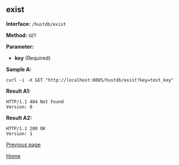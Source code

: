 ## exist ##

**Interface:** `/hustdb/exist`

**Method:** `GET`

**Parameter:** 

*  **key** (Required)  

**Sample A:**

    curl -i -X GET "http://localhost:8085/hustdb/exist?key=test_key"

**Result A1:**

	HTTP/1.1 404 Not Found
	Version: 0
	
**Result A2:**

	HTTP/1.1 200 OK
	Version: 1
	
[Previous page](../hustdb.md)

[Home](../../../index.md)